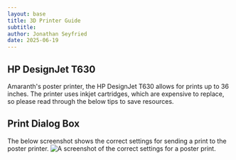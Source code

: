 ```yaml
---
layout: base
title: 3D Printer Guide
subtitle:
author: Jonathan Seyfried
date: 2025-06-19
---
```


## HP DesignJet T630

Amaranth's poster printer, the HP DesignJet T630 allows for prints up to 36 inches.
The printer uses inkjet cartridges, which are expensive to replace, so please read through the below tips to save resources.

## Print Dialog Box

The below screenshot shows the correct settings for sending a print to the poster printer.
![A screenshot of the correct settings for a poster print.](poster-print-dialog.jpg)

<br style="clear: both">

<br style="clear: both">
